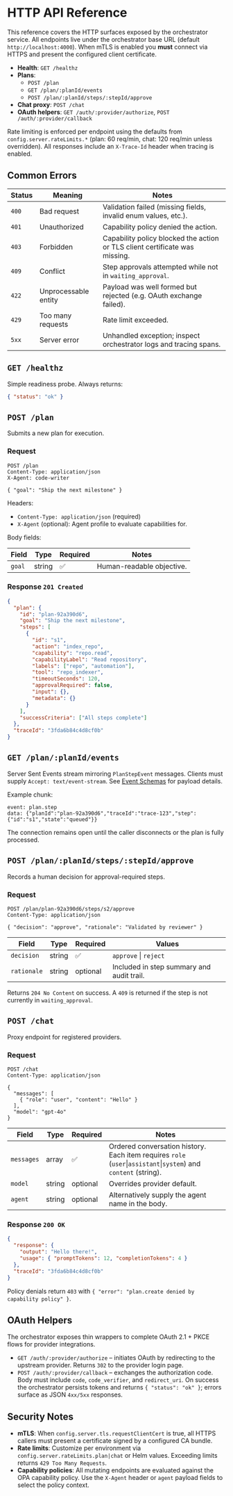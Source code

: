 # HTTP API Reference

This reference covers the HTTP surfaces exposed by the orchestrator service. All endpoints live under the orchestrator base URL (default `http://localhost:4000`). When mTLS is enabled you **must** connect via HTTPS and present the configured client certificate.

- **Health**: `GET /healthz`
- **Plans**:
  - `POST /plan`
  - `GET /plan/:planId/events`
  - `POST /plan/:planId/steps/:stepId/approve`
- **Chat proxy**: `POST /chat`
- **OAuth helpers**: `GET /auth/:provider/authorize`, `POST /auth/:provider/callback`

Rate limiting is enforced per endpoint using the defaults from `config.server.rateLimits.*` (plan: 60 req/min, chat: 120 req/min unless overridden). All responses include an `X-Trace-Id` header when tracing is enabled.

## Common Errors

| Status | Meaning | Notes |
| - | - | - |
| `400` | Bad request | Validation failed (missing fields, invalid enum values, etc.). |
| `401` | Unauthorized | Capability policy denied the action. |
| `403` | Forbidden | Capability policy blocked the action or TLS client certificate was missing. |
| `409` | Conflict | Step approvals attempted while not in `waiting_approval`. |
| `422` | Unprocessable entity | Payload was well formed but rejected (e.g. OAuth exchange failed). |
| `429` | Too many requests | Rate limit exceeded. |
| `5xx` | Server error | Unhandled exception; inspect orchestrator logs and tracing spans. |

## `GET /healthz`

Simple readiness probe. Always returns:

```json
{ "status": "ok" }
```

## `POST /plan`

Submits a new plan for execution.

### Request

```http
POST /plan
Content-Type: application/json
X-Agent: code-writer

{ "goal": "Ship the next milestone" }
```

Headers:

- `Content-Type: application/json` (required)
- `X-Agent` (optional): Agent profile to evaluate capabilities for.

Body fields:

| Field | Type | Required | Notes |
| - | - | - | - |
| `goal` | string | ✅ | Human-readable objective. |

### Response `201 Created`

```json
{
  "plan": {
    "id": "plan-92a390d6",
    "goal": "Ship the next milestone",
    "steps": [
      {
        "id": "s1",
        "action": "index_repo",
        "capability": "repo.read",
        "capabilityLabel": "Read repository",
        "labels": ["repo", "automation"],
        "tool": "repo_indexer",
        "timeoutSeconds": 120,
        "approvalRequired": false,
        "input": {},
        "metadata": {}
      }
    ],
    "successCriteria": ["All steps complete"]
  },
  "traceId": "3fda6b84c4d8cf0b"
}
```

## `GET /plan/:planId/events`

Server Sent Events stream mirroring `PlanStepEvent` messages. Clients must supply `Accept: text/event-stream`. See [Event Schemas](./events.md#plan-step-events) for payload details.

Example chunk:

```
event: plan.step
data: {"planId":"plan-92a390d6","traceId":"trace-123","step":{"id":"s1","state":"queued"}}

```

The connection remains open until the caller disconnects or the plan is fully processed.

## `POST /plan/:planId/steps/:stepId/approve`

Records a human decision for approval-required steps.

### Request

```http
POST /plan/plan-92a390d6/steps/s2/approve
Content-Type: application/json

{ "decision": "approve", "rationale": "Validated by reviewer" }
```

| Field | Type | Required | Values |
| - | - | - | - |
| `decision` | string | ✅ | `approve` \| `reject` |
| `rationale` | string | optional | Included in step summary and audit trail. |

Returns `204 No Content` on success. A `409` is returned if the step is not currently in `waiting_approval`.

## `POST /chat`

Proxy endpoint for registered providers.

### Request

```http
POST /chat
Content-Type: application/json

{
  "messages": [
    { "role": "user", "content": "Hello" }
  ],
  "model": "gpt-4o"
}
```

| Field | Type | Required | Notes |
| - | - | - | - |
| `messages` | array | ✅ | Ordered conversation history. Each item requires `role` (`user`\|`assistant`\|`system`) and `content` (string). |
| `model` | string | optional | Overrides provider default. |
| `agent` | string | optional | Alternatively supply the agent name in the body. |

### Response `200 OK`

```json
{
  "response": {
    "output": "Hello there!",
    "usage": { "promptTokens": 12, "completionTokens": 4 }
  },
  "traceId": "3fda6b84c4d8cf0b"
}
```

Policy denials return `403` with `{ "error": "plan.create denied by capability policy" }`.

## OAuth Helpers

The orchestrator exposes thin wrappers to complete OAuth 2.1 + PKCE flows for provider integrations.

- `GET /auth/:provider/authorize` – initiates OAuth by redirecting to the upstream provider. Returns `302` to the provider login page.
- `POST /auth/:provider/callback` – exchanges the authorization code. Body must include `code`, `code_verifier`, and `redirect_uri`. On success the orchestrator persists tokens and returns `{ "status": "ok" }`; errors surface as JSON `4xx/5xx` responses.

## Security Notes

- **mTLS**: When `config.server.tls.requestClientCert` is true, all HTTPS callers must present a certificate signed by a configured CA bundle.
- **Rate limits**: Customize per environment via `config.server.rateLimits.plan|chat` or Helm values. Exceeding limits returns `429 Too Many Requests`.
- **Capability policies**: All mutating endpoints are evaluated against the OPA capability policy. Use the `X-Agent` header or `agent` payload fields to select the policy context.

